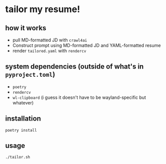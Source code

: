 # tailor my resume!

## how it works
- pull MD-formatted JD with `crawl4ai`
- Construct prompt using MD-formatted JD and YAML-formatted resume
- render `tailored.yaml` with `rendercv` 

## system dependencies (outside of what's in `pyproject.toml`)
- `poetry`
- `rendercv`
- `wl-clipboard` (i guess it doesn't have to be wayland-specific but whatever)

## installation
`poetry install`

## usage
`./tailor.sh`


